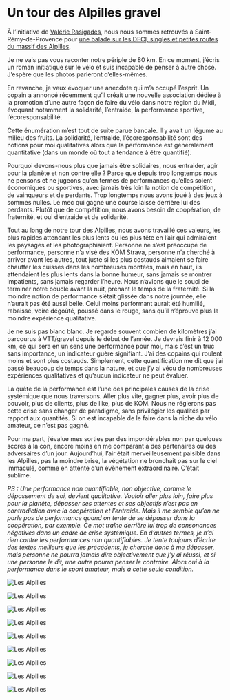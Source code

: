 # Un tour des Alpilles gravel

À l’initiative de [Valérie Rasigades](https://www.facebook.com/groups/412807219648006/), nous nous sommes retrouvés à Saint-Rémy-de-Provence pour [une balade sur les DFCI, singles et petites routes du massif des Alpilles](https://www.openrunner.com/r/13922605).<span id="more-60990"></span>

Je ne vais pas vous raconter notre périple de 80 km. En ce moment, j’écris un roman initiatique sur le vélo et suis incapable de penser à autre chose. J’espère que les photos parleront d’elles-mêmes.

En revanche, je veux évoquer une anecdote qui m’a occupé l’esprit. Un copain a annoncé récemment qu’il créait une nouvelle association dédiée à la promotion d’une autre façon de faire du vélo dans notre région du Midi, évoquant notamment la solidarité, l’entraide, la performance sportive, l’écoresponsabilité.

Cette énumération m’est tout de suite parue bancale. Il y avait un légume au milieu des fruits. La solidarité, l’entraide, l’écoresponsabilité sont des notions pour moi qualitatives alors que la performance est généralement quantitative (dans un monde où tout a tendance à être quantifié).

Pourquoi devons-nous plus que jamais être solidaires, nous entraider, agir pour la planète et non contre elle ? Parce que depuis trop longtemps nous ne pensons et ne jugeons qu’en termes de performances qu’elles soient économiques ou sportives, avec jamais très loin la notion de compétition, de vainqueurs et de perdants. Trop longtemps nous avons joué à des jeux à sommes nulles. Le mec qui gagne une course laisse derrière lui des perdants. Plutôt que de compétition, nous avons besoin de coopération, de fraternité, et oui d’entraide et de solidarité.

Tout au long de notre tour des Alpilles, nous avons travaillé ces valeurs, les plus rapides attendant les plus lents ou les plus tête en l’air qui admiraient les paysages et les photographiaient. Personne ne s’est préoccupé de performance, personne n’a visé des KOM Strava, personne n’a cherché à arriver avant les autres, tout juste si les plus costauds aimaient se faire chauffer les cuisses dans les nombreuses montées, mais en haut, ils attendaient les plus lents dans la bonne humeur, sans jamais se montrer impatients, sans jamais regarder l’heure. Nous n’avions que le souci de terminer notre boucle avant la nuit, prenant le temps de la fraternité. Si la moindre notion de performance s’était glissée dans notre journée, elle n’aurait pas été aussi belle. Celui moins performant aurait été humilié, rabaissé, voire dégoûté, poussé dans le rouge, sans qu’il n’éprouve plus la moindre expérience qualitative.

Je ne suis pas blanc blanc. Je regarde souvent combien de kilomètres j’ai parcourus à VTT/gravel depuis le début de l’année. Je devrais finir à 12 000 km, ce qui sera en un sens une performance pour moi, mais c’est un truc sans importance, un indicateur guère signifiant. J’ai des copains qui roulent moins et sont plus costauds. Simplement, cette quantification me dit que j’ai passé beaucoup de temps dans la nature, et que j’y ai vécu de nombreuses expériences qualitatives et qu’aucun indicateur ne peut évaluer.

La quête de la performance est l’une des principales causes de la crise systémique que nous traversons. Aller plus vite, gagner plus, avoir plus de pouvoir, plus de clients, plus de like, plus de KOM. Nous ne réglerons pas cette crise sans changer de paradigme, sans privilégier les qualités par rapport aux quantités. Si on est incapable de le faire dans la niche du vélo amateur, ce n’est pas gagné.

Pour ma part, j’évalue mes sorties par des impondérables non par quelques scores à la con, encore moins en me comparant à des partenaires ou des adversaires d’un jour. Aujourd’hui, l’air était merveilleusement paisible dans les Alpilles, pas la moindre brise, la végétation ne bronchait pas sur le ciel immaculé, comme en attente d’un évènement extraordinaire. C’était sublime.

*PS : Une performance non quantifiable, non objective, comme le dépassement de soi, devient qualitative. Vouloir aller plus loin, faire plus pour la planète, dépasser ses attentes et ses objectifs n’est pas en contradiction avec la coopération et l’entraide. Mais il me semble qu’on ne parle pas de performance quand on tente de se dépasser dans la coopération, par exemple. Ce mot traîne derrière lui trop de consonances négatives dans un cadre de crise systémique. En d’autres termes, je n’ai rien contre les performances non quantifiables. Je tente toujours d’écrire des textes meilleurs que les précédents, je cherche donc à me dépasser, mais personne ne pourra jamais dire objectivement que j’y ai réussi, et si une personne le dit, une autre pourra penser le contraire. Alors oui à la performance dans le sport amateur, mais à cette seule condition.*

![Les Alpilles](https://tcrouzet.com/images_tc/2021/11/IMG_4014.jpeg)

![Les Alpilles](https://tcrouzet.com/images_tc/2021/11/IMG_4017.jpeg)

![Les Alpilles](https://tcrouzet.com/images_tc/2021/11/IMG_4032.jpeg)

![Les Alpilles](https://tcrouzet.com/images_tc/2021/11/IMG_4040.jpeg)

![Les Alpilles](https://tcrouzet.com/images_tc/2021/11/IMG_4058.jpeg)

![Les Alpilles](https://tcrouzet.com/images_tc/2021/11/IMG_4062.jpeg)

![Les Alpilles](https://tcrouzet.com/images_tc/2021/11/IMG_4068.jpeg)

![Les Alpilles](https://tcrouzet.com/images_tc/2021/11/IMG_4081.jpeg)

![Les Alpilles](https://tcrouzet.com/images_tc/2021/11/IMG_4083.jpeg)